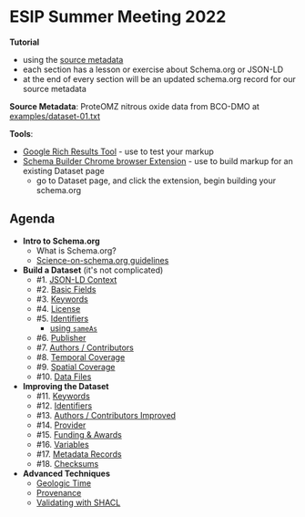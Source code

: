 # ESIP Summer Meeting 2022

**Tutorial**
- using the [source metadata](examples/dataset-01.txt)
- each section has a lesson or exercise about Schema.org or JSON-LD
- at the end of every section will be an updated schema.org record for our source metadata

**Source Metadata**: ProteOMZ nitrous oxide data from BCO-DMO at [examples/dataset-01.txt](examples/dataset-01.txt)

**Tools**: 
- [Google Rich Results Tool](https://search.google.com/test/rich-results) - use to test your markup 
- [Schema Builder Chrome browser Extension](https://chrome.google.com/webstore/detail/schema-builder-for-struct/klohjdodjjeocpbpadmkcndjoadijgjg?hl=en-US) - use to build markup for an existing Dataset page
    - go to Dataset page, and click the extension, begin building your schema.org

## Agenda

- **Intro to Schema.org**
    - What is Schema.org?
    - [Science-on-schema.org guidelines](https://science-on-schema.org)
- **Build a Dataset** (it's not complicated)
    - #1. [JSON-LD Context](01_json-ld-context-type.md)
    - #2. [Basic Fields](02_basic-fields.md)
    - #3. [Keywords](03_keywords.md)
    - #4. [License](04_license.md)
    - #5. [Identifiers](05_identifier.md)
        - [using `sameAs`](05_identifier.md#sameas)
    - #6. [Publisher](06_publisher.md)
    - #7. [Authors / Contributors](07_author-contributor.md)
    - #8. [Temporal Coverage](08_temporal.md)
    - #9. [Spatial Coverage](09_spatial.md)
    - #10. [Data Files](10_data-files.md)
- **Improving the Dataset**
    - #11. [Keywords](11_keywords-vocabulary.md)
    - #12. [Identifiers](12_identifiers-propertyvalue.md)
    - #13. [Authors / Contributors Improved](13_author-contributor.md)
    - #14. [Provider](14_provider.md)
    - #15. [Funding & Awards](15_funding-awards.md)
    - #16. [Variables](16_variables.md)
    - #17. [Metadata Records](17_metadata-records.md)
    - #18. [Checksums](18_checksums.md)
- **Advanced Techniques**
    - [Geologic Time](/guides/Dataset.md#geologic-time)
    - [Provenance](/guides/Dataset.md#provenance-relationships)
    - [Validating with SHACL](validation.md) 
          
